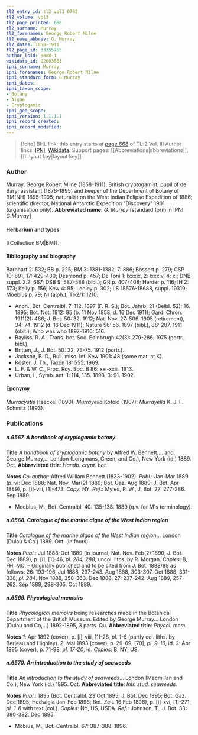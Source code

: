```yaml
---
tl2_entry_id: tl2_vol3_0782
tl2_volume: vol3
tl2_page_printed: 668
tl2_surname: Murray
tl2_forenames: George Robert Milne
tl2_name_abbrev: G. Murray
tl2_dates: 1858-1911
tl2_page_id: 33355755
author_lsid: 6808-1
wikidata_id: Q2003863
ipni_surname: Murray
ipni_forenames: George Robert Milne
ipni_standard_form: G.Murray
ipni_dates: 
ipni_taxon_scope: 
- Botany
- Algae
- Cryptogamic
ipni_geo_scope: 
ipni_version: 1.1.1.1
ipni_record_created: 
ipni_record_modified:
---
```


> [!cite] BHL link: this entry starts at [page 668](https://www.biodiversitylibrary.org/page/33355755) of TL-2 Vol. III
> Author links: [IPNI](https://www.ipni.org/a/6808-1), [Wikidata](https://www.wikidata.org/wiki/Q2003863). Support pages: [[Abbreviations|abbreviations]], [[Layout key|layout key]]

### Author

Murray, George Robert Milne (1858-1911), British cryptogamist; pupil of de Bary; assistant (1876-1895) and keeper of the Department of Botany of BM(NH) 1895-1905; naturalist on the West Indian Eclipse Expedition of 1886; scientific director, National Antarctic Expedition "Discovery" 1901 (organisation only). 
**Abbreviated name**: *G. Murray* \[standard form in IPNI: *G.Murray*\]

#### Herbarium and types

[[Collection BM|BM]].

#### Bibliography and biography

Barnhart 2: 532; BB p. 225; BM 3: 1381-1382, 7: 886; Bossert p. 279; CSP 10: 891, 17: 429-430; Desmond p. 457; De Toni 1: lxxxix, 2: lxxxiv, 4: xl; DNB suppl. 2.2: 667; DSB 9: 587-588 (bibl.); GR p. 407-408; Herder p. 116; IH 2: 573; Kelly p. 156; Kew 4: 95; Lenley p. 302; LS 18676-18688, suppl. 19319; Moebius p. 79; NI (alph.); Tl-2/1: 1210.
- Anon., Bot. Centralbl. 7: 112. 1897 (F. R. S.); Bot. Jahrb. 21 (Beibl. 52): 16. 1895; Bot. Not. 1912: 95 (b. 11 Nov 1858, d. 16 Dec 1911); Gard. Chron. 1911(2): 466; J. Bot. 50: 32. 1912; Nat. Nov. 27: 506. 1905 (retirement), 34: 74. 1912 (d. 16 Dec 1911); Nature 56: 56. 1897 (bibl.), 88: 287. 1911 (obit.); Who was who 1897-1916: 516.
- Bayliss, R. A., Trans. bot. Soc. Edinbrugh 42(3): 279-286. 1975 (portr., bibl.).
- Britten, J., J. Bot. 50: 32, 73-75. 1912 (portr.).
- Jackson, B. D., Bull. misc. Inf. Kew 1901: 48 (some mat. at K).
- Koster, J. Th., Taxon 18: 555. 1969.
- L. F. & W. C., Proc. Roy. Soc. B 86: xxi-xxiii. 1913.
- Urban, I., Symb. ant. 1: 114, 135. 1898, 3: 91. 1902.

#### Eponymy

*Murracystis* Haeckel (1890); *Murrayella* Kofoid (1907); *Murrayella* K. J. F. Schmitz (1893).

### Publications

##### n.6567. A handbook of eryplogamic botany

**Title**
*A handbook of eryplogamic botany* by Alfred W. Bennett,... and. George Murray,... London (Longmans, Green, and Co.), New York (id.) 1889. Oct.
**Abbreviated title**: *Handb. crypt. bot.*

**Notes**
*Co-author*: Alfred William Bennett (1833-1902).
*Publ*.: Jan-Mar 1889 (p. vi: Dec 1888; Nat. Nov. Mar(2) 1889; Bot. Gaz. Aug 1889; J. Bot. Apr 1889), p. \[i\]-viii, \[1\]-473. *Copy*: NY.
*Ref*.: Myles, P. W., J. Bot. 27: 277-286. Sep 1889.
- Moebius, M., Bot. Centralbl. 40: 135-138. 1889 (q.v. for M's terminology).

##### n.6568. Catalogue of the marine algae of the West Indian region

**Title**
*Catalogue of the marine algae of the West Indian region*... London (Dulau & Co.) 1889. Oct. (in fours).

**Notes**
*Publ*.: Jul 1888-Oct 1889 (in journal; Nat. Nov. Feb(2) 1890; J. Bot. Dec 1889), p. \[i\], \[1\]-46, *pl. 284, 288*, uncol. liths. by R. Morgan. *Copies*: B, FH, MO. – Originally published and to be cited from J. Bot. 1888/89 as follows: 26: 193-196, Jul 1888, 237-243. Aug 1888, 303-307. Oct 1888, 331-338, *pl. 284*. Nov 1888, 358-363. Dec 1888, 27: 237-242. Aug 1889, 257-262. Sep 1889, 298-305. Oct 1889.

##### n.6569. Phycological memoirs

**Title**
*Phycological memoirs* being researches made in the Botanical Department of the British Museum. Edited by George Murray... London (Dulau and Co,...) 1892-1895, 3 parts. Qu.
**Abbreviated title**: *Phycol. mem.*

**Notes**
*1*: Apr 1892 (cover), p. \[i\]-viii, \[1\]-28, *pl. 1-8* (partly col. liths. by Berjeau and Highley).
*2*: Mai 1893 (cover), p. 29-69, \[70\], *pl. 9-16*, id.
*3*: Apr 1895 (cover), p. 71-98, *pl. 17-20*, id. *Copies*: B, NY, US.

##### n.6570. An introduction to the study of seaweeds

**Title**
*An introduction to the study of seaweeds*... London (Macmillan and Co.), New York (id.) 1895. Oct.
**Abbreviated title**: *Intr. stud. seaweeds*.

**Notes**
*Publ*.: 1895 (Bot. Centralbl. 23 Oct 1895; J. Bot. Dec 1895; Bot. Gaz. Dec 1895; Hedwigia Jan-Feb 1896; Bot. Zeit. 16 Feb 1896), p. \[i\]-xvi, \[1\]-271, *pl. 1-8* with text (col.). *Copies*: NY, US, USDA.
*Ref*.: Johnson, T., J. Bot. 33: 380-382. Dec 1895.
- Möbius, M., Bot. Centralbl. 67: 387-388. 1896.

